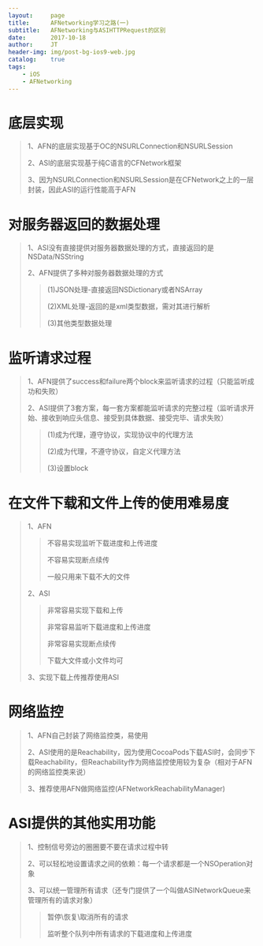 ```yaml
---
layout:     page
title:      AFNetworking学习之路(一)
subtitle:   AFNetworking与ASIHTTPRequest的区别
date:       2017-10-18
author:     JT
header-img: img/post-bg-ios9-web.jpg
catalog:    true
tags:
    - iOS
    - AFNetworking
---
```

# 底层实现

> 1、AFN的底层实现基于OC的NSURLConnection和NSURLSession
> 
> 2、ASI的底层实现基于纯C语言的CFNetwork框架
> 
> 3、因为NSURLConnection和NSURLSession是在CFNetwork之上的一层封装，因此ASI的运行性能高于AFN

# 对服务器返回的数据处理

> 1、ASI没有直接提供对服务器数据处理的方式，直接返回的是NSData/NSString
> 
> 2、AFN提供了多种对服务器数据处理的方式 
>> (1)JSON处理-直接返回NSDictionary或者NSArray
>> 
>> (2)XML处理-返回的是xml类型数据，需对其进行解析 
>> 
>> (3)其他类型数据处理

# 监听请求过程

> 1、AFN提供了success和failure两个block来监听请求的过程（只能监听成功和失败）
> 
> 2、ASI提供了3套方案，每一套方案都能监听请求的完整过程（监听请求开始、接收到响应头信息、接受到具体数据、接受完毕、请求失败）
>>(1)成为代理，遵守协议，实现协议中的代理方法
>>
>>(2)成为代理，不遵守协议，自定义代理方法 
>>
>>(3)设置block

# 在文件下载和文件上传的使用难易度

> 1、AFN
>> 不容易实现监听下载进度和上传进度
>> 
>> 不容易实现断点续传 
>> 
>> 一般只用来下载不大的文件
>
> 2、ASI 
>> 非常容易实现下载和上传 
>> 
>> 非常容易监听下载进度和上传进度
>> 
>> 非常容易实现断点续传
>> 
>> 下载大文件或小文件均可 
>
> 3、实现下载上传推荐使用ASI

# 网络监控

> 1、AFN自己封装了网络监控类，易使用
> 
> 2、ASI使用的是Reachability，因为使用CocoaPods下载ASI时，会同步下载Reachability，但Reachability作为网络监控使用较为复杂（相对于AFN的网络监控类来说） 
> 
> 3、推荐使用AFN做网络监控(AFNetworkReachabilityManager)

# ASI提供的其他实用功能

> 1、控制信号旁边的圈圈要不要在请求过程中转
> 
> 2、可以轻松地设置请求之间的依赖：每一个请求都是一个NSOperation对象
> 
> 3、可以统一管理所有请求（还专门提供了一个叫做ASINetworkQueue来管理所有的请求对象）
>> 暂停\恢复\取消所有的请求
>> 
>> 监听整个队列中所有请求的下载进度和上传进度
